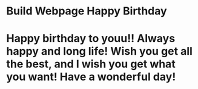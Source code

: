 # Build Webpage Happy Birthday
# Happy birthday to youu!! Always happy and long life! Wish you get all the best, and I wish you get what you want! Have a wonderful day!

